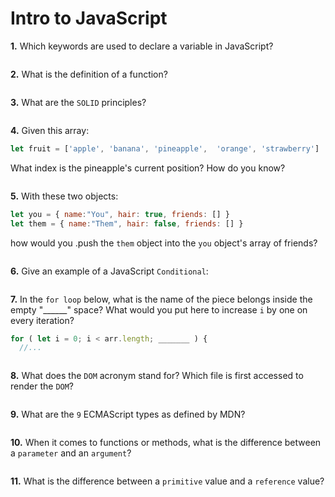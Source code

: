 # Intro to JavaScript

**1.** Which keywords are used to declare a variable in JavaScript?
<!-- enter you answer in the space below -->
```let

```
**2.** What is the definition of a function?
<!-- enter you answer in the space below -->
```a function is a block of code designed to do a specific action

```
**3.** What are the `SOLID` principles?
<!-- enter you answer in the space below -->
```single responsibility, open/close, liskov substitution, interface segregation, dependancy inversion

```
**4.** Given this array: 
```js
let fruit = ['apple', 'banana', 'pineapple',  'orange', 'strawberry']
``` 
What index is the pineapple's current position? How do you know?
<!-- enter you answer in the space below -->
```2, the index begins with 0

```
**5.** With these two objects: 
```js
let you = { name:"You", hair: true, friends: [] }
let them = { name:"Them", hair: false, friends: [] }
```
how would you .push the `them` object into the `you` object's array of friends?
<!-- enter you answer in the space below -->
```you.friends.push(them)

```

**6.** Give an example of a JavaScript `Conditional`:
<!-- enter you answer in the space below -->
```if(1+1 == 2){variable = x}

```
**7.** In the `for loop` below, what is the name of the piece belongs inside the empty "______" space? What would you put here to increase `i` by one on every iteration?
```js
for ( let i = 0; i < arr.length; _______ ) {
  //...
```

<!-- enter you answer in the space below -->
```increment/decrement, i++

```
**8.** What does the `DOM` acronym stand for? Which file is first accessed to render the `DOM`?
<!-- enter you answer in the space below -->
```document object model, index.html

```

**9.** What are the `9` ECMAScript types as defined by MDN?
<!-- enter you answer in the space below -->
```numbers, strings, bool, null, void, array, object, manuals

```
**10.** When it comes to functions or methods, what is the difference between a `parameter` and an `argument`?
<!-- enter you answer in the space below -->
```argument is passed to a function, parameter is like a template variable within the function equation

```
**11.** What is the difference between a `primitive` value and a `reference` value?
<!-- enter you answer in the space below -->
```primitive values are like strings, bool, numbers. reference values are like functions

```
